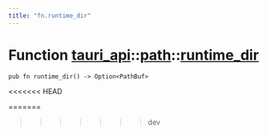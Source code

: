 ```yaml
---
title: "fn.runtime_dir"
---
```


# Function [tauri_api](/docs/api/rust/tauri_api/../index.html)::​[path](/docs/api/rust/tauri_api/index.html)::​[runtime_dir](/docs/api/rust/tauri_api/)

    pub fn runtime_dir() -> Option<PathBuf>
<<<<<<< HEAD
      
=======
>>>>>>> dev

